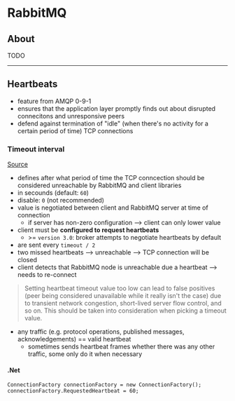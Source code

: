 # RabbitMQ
## About
TODO

* * *

## Heartbeats
* feature from AMQP 0-9-1
* ensures that the application layer promptly finds out about disrupted connecitons and unresponsive peers
* defend against termination of "idle" (when there's no activity for a certain period of time) TCP connections
### Timeout interval
[Source](https://www.rabbitmq.com/heartbeats.html)

* defines after what period of time the TCP conncection should be considered unreachable by RabbitMQ and client libraries
* in secounds (default: `60`)
* disable: `0` (not recommended)
* value is negotiated between client and RabbitMQ server at time of connection
	* if server has non-zero configuration --> client can only lower value
* client must be **configured to request heartbeats**
	* \>= `version 3.0`: broker attempts to negotiate heartbeats by default
* are sent every `timeout / 2`
* two missed heartbeats --> unreachable --> TCP connection will be closed
* client detects that RabbitMQ node is unreachable due a heartbeat --> needs to re-connect
> Setting heartbeat timeout value too low can lead to false positives (peer being considered unavailable while it really isn't the case) due to transient network congestion, short-lived server flow control, and so on. This should be taken into consideration when picking a timeout value.
* any traffic (e.g. protocol operations, published messages, acknowledgements) == valid heartbeat
	* sometimes sends heartbeat frames whether there was any other traffic, some only do it when necessary 

#### .Net
```
ConnectionFactory connectionFactory = new ConnectionFactory();
connectionFactory.RequestedHeartbeat = 60;
```